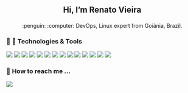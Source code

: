 ## <p align="center">**Hi, I’m Renato Vieira** </p>

<p align="center"> :penguin: :computer: DevOps, Linux expert from Goiânia, Brazil. </p>

  ### :rocket: :wrench: **Technologies & Tools**

<img src="https://img.shields.io/badge/Linux-FCC624?style=plastic&logo=linux&logoColor=black"> <img src="https://img.shields.io/badge/Shell_Script-121011?style=palstic&logo=gnu-bash&logoColor=white"> <img src="https://img.shields.io/badge/Java-ED8B00?style=plastic&logo=java&logoColor=white"> <img src="https://img.shields.io/badge/Markdown-000000?style=plastic&logo=markdown&logoColor=white"> <img src="https://img.shields.io/badge/PostgreSQL-316192?style=plastic&logo=postgresql&logoColor=white"> <img src="https://img.shields.io/badge/Heroku-430098?style=plastic&logo=heroku&logoColor=white"> <img src="https://img.shields.io/badge/Google_Cloud-4285F4?style=plastic&logo=google-cloud&logoColor=white"> <img src="https://img.shields.io/badge/Amazon_AWS-232F3E?style=plastic&logo=amazon-aws&logoColor=white"> <img src="https://img.shields.io/badge/Visual_Studio_Code-0078D4?style=plastic&logo=visual%20studio%20code&logoColor=white"> <img src="https://img.shields.io/badge/Git-F05032?style=plastic&logo=git&logoColor=white"> <img src="https://img.shields.io/badge/Docker-2CA5E0?style=plastic&logo=docker&logoColor=white"> <img src="https://img.shields.io/badge/Jenkins-232F3E?style=plastic&logo=jenkins&logoColor=white"> <img src="https://img.shields.io/badge/Kubernetes-4285F4?style=plastic&logo=kubernetes&logoColor=white"> <img src="https://img.shields.io/badge/Gitlab-F05032?style=plastic&logo=gitlab&logoColor=white">

  ### :mag_right: **How to reach me ...**

[<img src="https://img.shields.io/badge/linkedin-%230077B5.svg?&style=for-the-badge&logo=linkedin&logoColor=white">](https://www.linkedin.com/in/renatovieiracosta/) 

<!---
rvieiracosta/rvieiracosta is a ✨ special ✨ repository because its `README.md` (this file) appears on your GitHub profile.
You can click the Preview link to take a look at your changes.
--->
